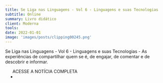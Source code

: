 ```yaml
---
title: Se Liga nas Linguagens - Vol 6 - Linguagens e suas Tecnologias  
subtitle: Online
summary: Livro didático
client: Moderna
tools: 
date: 2022-01-01
image: 'images/posts/clipping00245.png'
---
```


Se Liga nas Linguagens - Vol 6 - Linguagens e suas Tecnologias - As experiências de compartilhar quem se é, de engajar, de comentar e de descobrir e informar.

<div class="post__share"><ul class="share__list list-reset">ACESSE A NOTÍCIA COMPLETA<li class="share__item" style="margin-left: 10px"><a class="share__link share__facebook" style="background: #fa5657" href="https://www.calameo.com/books/002899327ad22f6c4c002
onclick=window.open(this.href, 'pop-up', 'left=20,top=20,width=500,height=500,toolbar=1,resizable=0'); return false;" title="Link" rel="nofollow"><i class="fa-solid fa-link"></i></a></li></ul></div>
<!-- <div class="gallery-box"><div class="gallery"><img src="/clipping/images/example-1.jpg" loading="lazy" alt="Project"><img src="/clipping/images/example-2.jpg" loading="lazy" alt="Project"></div><em>Gallery / <a href="https://www.freepik.com/" target="_blank">Freepic</a></em></div> -->
